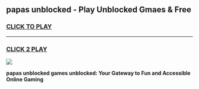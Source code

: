 
## papas unblocked - Play Unblocked Gmaes & Free
<h3>
<a href="https://news.freeplayer.one?title=papas_unblocked&ref=23F">CLICK TO PLAY</a></h3>
<hr>

<h3>
<a href="https://news.freeplayer.one?title=papas_unblocked&ref=23F">CLICK 2 PLAY</a>
  
</h3>

<a href="https://news.freeplayer.one?title=papas_unblocked&ref=23F/"><img src="https://clearcache.store/games.png"></a>


**papas unblocked games unblocked: Your Gateway to Fun and Accessible Online Gaming**
